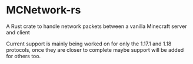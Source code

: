# MCNetwork-rs

A Rust crate to handle network packets between a vanilla Minecraft server and client

Current support is mainly being worked on for only the 1.17.1 and 1.18 protocols, once they are closer to complete maybe support will be added for others too.